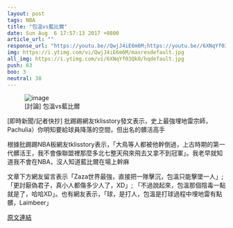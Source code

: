 ```yaml
---
layout: post
tags: NBA
title: "包溫vs藍比爾"
date: Sun Aug  6 17:57:13 2017 +0800
article_url: ""
response_url: "https://youtu.be//QwjJ4iE6m6M;https://youtu.be//6XNqYf03Qk0"
img: https://i.ytimg.com/vi/QwjJ4iE6m6M/maxresdefault.jpg
all_img: https://i.ytimg.com/vi/6XNqYf03Qk0/hqdefault.jpg
push: 63
boo: 3
neutral: 38
---
```


<figure>
<img src="https://i.ytimg.com/vi/QwjJ4iE6m6M/maxresdefault.jpg" alt="image">
<figcaption>
[討論] 包溫vs藍比爾
</figcaption>
</figure>



[即時新聞/記者快抄] 批踢踢網友tklisstory發文表示，史上最強埋地雷宗師，Pachulia）你明知要給球員降落的空間，但出名的髒活高手

根據批踢踢NBA板網友tklisstory表示，「大鳥等人都被他幹倒過，上古時期的第一代髒活王，我不會像聯盟裡那麼多北七整天飛來飛去又拿不到冠軍」。我老早就知道我不會在NBA，沒人知道藍比爾在場上幹麻

文章下方網友留言表示「Zaza世界最強，直接把一隊擊沉，包溫只能擊墜一人」;「更討厭偽君子，真小人都傷多少人了，XD」; 「不過說起來，包溫那個陰毒一點就是了，哈哈XD」。也有網友表示，「球，是打人，包溫是打球過程中埋地雷有點髒，Laimbeer」

<a href = "https://www.ptt.cc/bbs/NBA/M.1502013440.A.D34.html">原文連結</a>

